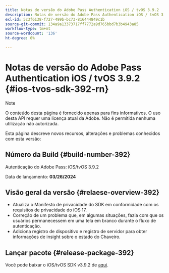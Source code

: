 ```yaml
---
title: Notas de versão do Adobe Pass Authentication iOS / tvOS 3.9.2
description: Notas de versão do Adobe Pass Authentication iOS / tvOS 3.9.2
exl-id: 5c3f6138-f727-499b-bc73-816444849c1b
source-git-commit: 134a9a13373717ff7772a9d765bbd7b3b4943a85
workflow-type: tm+mt
source-wordcount: '136'
ht-degree: 0%

---
```


# Notas de versão do Adobe Pass Authentication iOS / tvOS 3.9.2 {#ios-tvos-sdk-392-rn}

>[!NOTE]
>
>O conteúdo desta página é fornecido apenas para fins informativos. O uso desta API requer uma licença atual da Adobe. Não é permitida nenhuma utilização não autorizada.

Esta página descreve novos recursos, alterações e problemas conhecidos com esta versão:

## Número da Build {#build-number-392}

Autenticação do Adobe Pass: iOS/tvOS 3.9.2

Data de lançamento: **03/26/2024**

## Visão geral da versão {#relaese-overview-392}

* Atualiza o Manifesto de privacidade do SDK em conformidade com os requisitos de privacidade do iOS 17.
* Correção de um problema que, em algumas situações, fazia com que os usuários permanecessem em uma tela em branco durante o fluxo de autenticação.
* Adiciona registro de dispositivo e registro de servidor para obter informações de insight sobre o estado do Chaveiro.

## Lançar pacote {#release-package-392}

Você pode baixar o iOS/tvOS SDK v3.9.2 de [aqui](https://tve.zendesk.com/hc/en-us/articles/204963209-iOS-tvOS-Native-AccessEnabler-Library).
